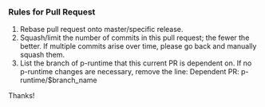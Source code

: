 ### Rules for Pull Request
1. Rebase pull request onto master/specific release.
1. Squash/limit the number of commits in this pull request; the fewer the better. If multiple commits arise over time, please go back and manually squash them.
1. List the branch of p-runtime that this current PR is dependent on. If no p-runtime changes are necessary, remove the line:
  Dependent PR: p-runtime/$branch_name

Thanks!
